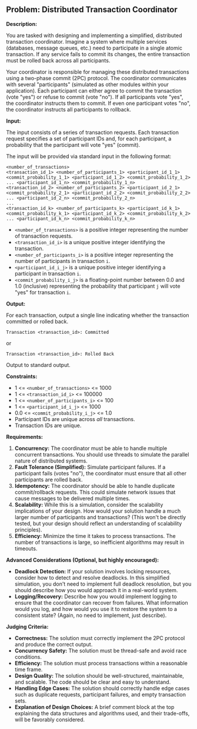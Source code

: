 ## Problem: Distributed Transaction Coordinator

**Description:**

You are tasked with designing and implementing a simplified, distributed transaction coordinator.  Imagine a system where multiple services (databases, message queues, etc.) need to participate in a single atomic transaction.  If any service fails to commit its changes, the entire transaction must be rolled back across all participants.

Your coordinator is responsible for managing these distributed transactions using a two-phase commit (2PC) protocol.  The coordinator communicates with several "participants" (simulated as other modules within your application). Each participant can either agree to commit the transaction (vote "yes") or refuse to commit (vote "no").  If all participants vote "yes", the coordinator instructs them to commit. If even one participant votes "no", the coordinator instructs all participants to rollback.

**Input:**

The input consists of a series of transaction requests.  Each transaction request specifies a set of participant IDs and, for each participant, a probability that the participant will vote "yes" (commit).

The input will be provided via standard input in the following format:

```
<number_of_transactions>
<transaction_id_1> <number_of_participants_1> <participant_id_1_1> <commit_probability_1_1> <participant_id_1_2> <commit_probability_1_2> ... <participant_id_1_n> <commit_probability_1_n>
<transaction_id_2> <number_of_participants_2> <participant_id_2_1> <commit_probability_2_1> <participant_id_2_2> <commit_probability_2_2> ... <participant_id_2_n> <commit_probability_2_n>
...
<transaction_id_k> <number_of_participants_k> <participant_id_k_1> <commit_probability_k_1> <participant_id_k_2> <commit_probability_k_2> ... <participant_id_k_n> <commit_probability_k_n>

```

*   `<number_of_transactions>` is a positive integer representing the number of transaction requests.
*   `<transaction_id_i>` is a unique positive integer identifying the transaction.
*   `<number_of_participants_i>` is a positive integer representing the number of participants in transaction `i`.
*   `<participant_id_i_j>` is a unique positive integer identifying a participant in transaction `i`.
*   `<commit_probability_i_j>` is a floating-point number between 0.0 and 1.0 (inclusive) representing the probability that participant `j` will vote "yes" for transaction `i`.

**Output:**

For each transaction, output a single line indicating whether the transaction committed or rolled back.

```
Transaction <transaction_id>: Committed
```

or

```
Transaction <transaction_id>: Rolled Back
```

Output to standard output.

**Constraints:**

*   1 <= `<number_of_transactions>` <= 1000
*   1 <= `<transaction_id_i>` <= 100000
*   1 <= `<number_of_participants_i>` <= 100
*   1 <= `<participant_id_i_j>` <= 1000
*   0.0 <= `<commit_probability_i_j>` <= 1.0
*   Participant IDs are unique across *all* transactions.
*   Transaction IDs are unique.

**Requirements:**

1.  **Concurrency:**  The coordinator must be able to handle multiple concurrent transactions. You should use threads to simulate the parallel nature of distributed systems.
2.  **Fault Tolerance (Simplified):**  Simulate participant failures. If a participant fails (votes "no"), the coordinator must ensure that all other participants are rolled back.
3.  **Idempotency:** The coordinator should be able to handle duplicate commit/rollback requests. This could simulate network issues that cause messages to be delivered multiple times.
4.  **Scalability:** While this is a simulation, consider the scalability implications of your design.  How would your solution handle a much larger number of participants and transactions? (This won't be directly tested, but your design should reflect an understanding of scalability principles).
5.  **Efficiency:**  Minimize the time it takes to process transactions. The number of transactions is large, so inefficient algorithms may result in timeouts.

**Advanced Considerations (Optional, but highly encouraged):**

*   **Deadlock Detection:**  If your solution involves locking resources, consider how to detect and resolve deadlocks. In this simplified simulation, you don't need to implement full deadlock resolution, but you should describe how you would approach it in a real-world system.
*   **Logging/Recovery:**  Describe how you would implement logging to ensure that the coordinator can recover from failures. What information would you log, and how would you use it to restore the system to a consistent state? (Again, no need to implement, just describe).

**Judging Criteria:**

*   **Correctness:**  The solution must correctly implement the 2PC protocol and produce the correct output.
*   **Concurrency Safety:** The solution must be thread-safe and avoid race conditions.
*   **Efficiency:** The solution must process transactions within a reasonable time frame.
*   **Design Quality:** The solution should be well-structured, maintainable, and scalable. The code should be clear and easy to understand.
*   **Handling Edge Cases:** The solution should correctly handle edge cases such as duplicate requests, participant failures, and empty transaction sets.
*   **Explanation of Design Choices:**  A brief comment block at the top explaining the data structures and algorithms used, and their trade-offs, will be favorably considered.
